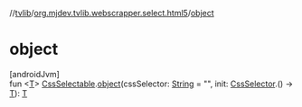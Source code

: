 //[tvlib](../../index.md)/[org.mjdev.tvlib.webscrapper.select.html5](index.md)/[object](object.md)

# object

[androidJvm]\
fun &lt;[T](object.md)&gt; [CssSelectable](../org.mjdev.tvlib.webscrapper.select/-css-selectable/index.md).[object](object.md)(cssSelector: [String](https://kotlinlang.org/api/latest/jvm/stdlib/kotlin/-string/index.html) = &quot;&quot;, init: [CssSelector](../org.mjdev.tvlib.webscrapper.select/-css-selector/index.md).() -&gt; [T](object.md)): [T](object.md)
